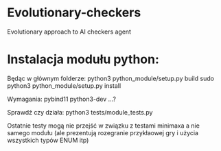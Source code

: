 # Evolutionary-checkers
Evolutionary approach to AI checkers agent 


# Instalacja modułu python:

Będąc w głównym folderze:
python3 python_module/setup.py build
sudo python3 python_module/setup.py install

Wymagania:
pybind11
python3-dev
...?

Sprawdź czy działa:
python3 tests/module_tests.py 

Ostatnie testy mogą nie przejść w związku z testami minimaxa a nie samego modułu (ale prezentują rozegranie przykłaowej gry i użycia wszystkich typów ENUM itp)